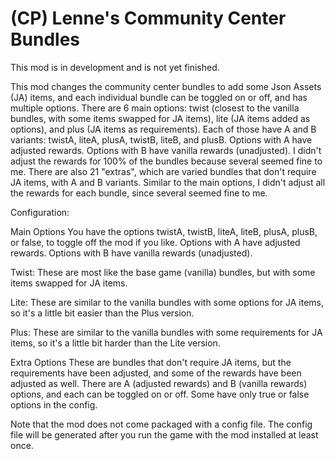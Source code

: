 # (CP) Lenne's Community Center Bundles
This mod is in development and is not yet finished.

This mod changes the community center bundles to add some Json Assets (JA) items, and each individual bundle can be toggled on or off, and has multiple options. There are 6 main options: twist (closest to the vanilla bundles, with some items swapped for JA items), lite (JA items added as options), and plus (JA items as requirements). Each of those have A and B variants: twistA, liteA, plusA, twistB, liteB, and plusB. Options with A have adjusted rewards. Options with B have vanilla rewards (unadjusted). I didn't adjust the rewards for 100% of the bundles because several seemed fine to me. There are also 21 "extras", which are varied bundles that don't require JA items, with A and B variants. Similar to the main options, I didn't adjust all the rewards for each bundle, since several seemed fine to me.

Configuration:

Main Options
You have the options twistA, twistB, liteA, liteB, plusA, plusB, or false, to toggle off the mod if you like. Options with A have adjusted rewards. Options with B have vanilla rewards (unadjusted).

Twist:
These are most like the base game (vanilla) bundles, but with some items swapped for JA items.

Lite:
These are similar to the vanilla bundles with some options for JA items, so it's a little bit easier than the Plus version.

Plus:
These are similar to the vanilla bundles with some requirements for JA items, so it's a little bit harder than the Lite version.

Extra Options
These are bundles that don't require JA items, but the requirements have been adjusted, and some of the rewards have been adjusted as well. There are A (adjusted rewards) and B (vanilla rewards) options, and each can be toggled on or off. Some have only true or false options in the config.

Note that the mod does not come packaged with a config file. The config file will be generated after you run the game with the mod installed at least once.
